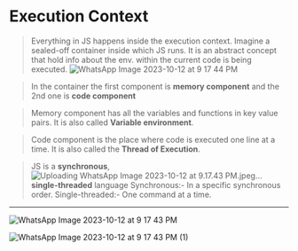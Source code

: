 #  Execution Context

> Everything in JS happens inside the execution context. Imagine a sealed-off container inside which JS runs.
  It is an abstract concept that hold info about the env. within the current code is being executed.
![WhatsApp Image 2023-10-12 at 9 17 44 PM](https://github.com/Dhanarajb/Front-end-topics/assets/88299676/3e50e099-c1a1-4055-94e1-e78a7c6e8003)
 

> In the container the first component is **memory component** and the 2nd one is **code component**

> Memory component has all the variables and functions in key value pairs. It is also called **Variable environment**.

> Code component is the place where code is executed one line at a time. It is also called the **Thread of Execution**.

> JS is a **synchronous**,![Uploading WhatsApp Image 2023-10-12 at 9.17.43 PM.jpeg…]()
 **single-threaded** language
  > Synchronous:- In a specific synchronous order.
>Single-threaded:- One command at a time.
---
![WhatsApp Image 2023-10-12 at 9 17 43 PM](https://github.com/Dhanarajb/Front-end-topics/assets/88299676/85b06ff7-df8d-4ca2-a729-8256f1a757a7)

![WhatsApp Image 2023-10-12 at 9 17 43 PM (1)](https://github.com/Dhanarajb/Front-end-topics/assets/88299676/d78dfcc0-40ab-4d86-8a5e-f4911c3c16df)

